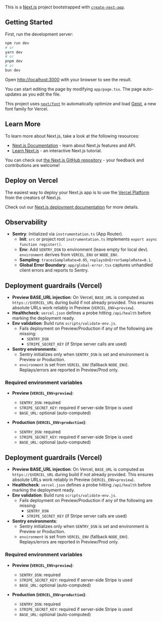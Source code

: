 This is a [Next.js](https://nextjs.org) project bootstrapped with [`create-next-app`](https://nextjs.org/docs/app/api-reference/cli/create-next-app).

## Getting Started

First, run the development server:

```bash
npm run dev
# or
yarn dev
# or
pnpm dev
# or
bun dev
```

Open [http://localhost:3000](http://localhost:3000) with your browser to see the result.

You can start editing the page by modifying `app/page.tsx`. The page auto-updates as you edit the file.

This project uses [`next/font`](https://nextjs.org/docs/app/building-your-application/optimizing/fonts) to automatically optimize and load [Geist](https://vercel.com/font), a new font family for Vercel.

## Learn More

To learn more about Next.js, take a look at the following resources:

- [Next.js Documentation](https://nextjs.org/docs) - learn about Next.js features and API.
- [Learn Next.js](https://nextjs.org/learn) - an interactive Next.js tutorial.

You can check out [the Next.js GitHub repository](https://github.com/vercel/next.js) - your feedback and contributions are welcome!

## Deploy on Vercel

The easiest way to deploy your Next.js app is to use the [Vercel Platform](https://vercel.com/new?utm_medium=default-template&filter=next.js&utm_source=create-next-app&utm_campaign=create-next-app-readme) from the creators of Next.js.

Check out our [Next.js deployment documentation](https://nextjs.org/docs/app/building-your-application/deploying) for more details.

## Observability

- **Sentry**: Initialized via `instrumentation.ts` (App Router).
  - **Init**: `src` or project root `instrumentation.ts` implements `export async function register()`.
  - **Env**: Add `SENTRY_DSN` to environment (leave empty for local dev). `environment` derives from `VERCEL_ENV` or `NODE_ENV`.
  - **Sampling**: `tracesSampleRate=0.05`, `replaysOnErrorSampleRate=0.1`.
  - **Global Error Boundary**: `app/global-error.tsx` captures unhandled client errors and reports to Sentry.

## Deployment guardrails (Vercel)

- **Preview BASE_URL injection**: On Vercel, `BASE_URL` is computed as `https://$VERCEL_URL` during build if not already provided. This ensures absolute URLs work reliably in Preview (`VERCEL_ENV=preview`).
- **Healthcheck**: `vercel.json` defines a probe hitting `/api/health` before marking the deployment ready.
- **Env validation**: Build runs `scripts/validate-env.js`.
  - Fails deployment on Preview/Production if any of the following are missing:
    - `SENTRY_DSN`
    - `STRIPE_SECRET_KEY` (if Stripe server calls are used)
- **Sentry environments**:
  - Sentry initializes only when `SENTRY_DSN` is set and environment is Preview or Production.
  - `environment` is set from `VERCEL_ENV` (fallback `NODE_ENV`). Replays/errors are reported in Preview/Prod only.

### Required environment variables

- **Preview (`VERCEL_ENV=preview`)**:
  - `SENTRY_DSN`: required
  - `STRIPE_SECRET_KEY`: required if server-side Stripe is used
  - `BASE_URL`: optional (auto-computed)

- **Production (`VERCEL_ENV=production`)**:
  - `SENTRY_DSN`: required
  - `STRIPE_SECRET_KEY`: required if server-side Stripe is used
  - `BASE_URL`: optional (auto-computed)

## Deployment guardrails (Vercel)

- **Preview BASE_URL injection**: On Vercel, `BASE_URL` is computed as `https://$VERCEL_URL` during build if not already provided. This ensures absolute URLs work reliably in Preview (`VERCEL_ENV=preview`).
- **Healthcheck**: `vercel.json` defines a probe hitting `/api/health` before marking the deployment ready.
- **Env validation**: Build runs `scripts/validate-env.js`.
  - Fails deployment on Preview/Production if any of the following are missing:
    - `SENTRY_DSN`
    - `STRIPE_SECRET_KEY` (if Stripe server calls are used)
- **Sentry environments**:
  - Sentry initializes only when `SENTRY_DSN` is set and environment is Preview or Production.
  - `environment` is set from `VERCEL_ENV` (fallback `NODE_ENV`). Replays/errors are reported in Preview/Prod only.

### Required environment variables

- **Preview (`VERCEL_ENV=preview`)**:
  - `SENTRY_DSN`: required
  - `STRIPE_SECRET_KEY`: required if server-side Stripe is used
  - `BASE_URL`: optional (auto-computed)

- **Production (`VERCEL_ENV=production`)**:
  - `SENTRY_DSN`: required
  - `STRIPE_SECRET_KEY`: required if server-side Stripe is used
  - `BASE_URL`: optional (auto-computed)

